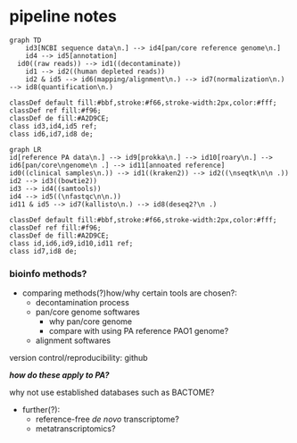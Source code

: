 # pipeline notes

```mermaid
graph TD
	id3[NCBI sequence data\n.] --> id4[pan/core reference genome\n.]
	id4 --> id5[annotation]
  id0((raw reads)) --> id1((decontaminate))
	id1 --> id2((human depleted reads))
	id2 & id5 --> id6(mapping/alignment\n.) --> id7(normalization\n.) --> id8(quantification\n.)

classDef default fill:#bbf,stroke:#f66,stroke-width:2px,color:#fff;
classDef ref fill:#f96;
classDef de fill:#A2D9CE;
class id3,id4,id5 ref;
class id6,id7,id8 de;
```

```mermaid
graph LR
id[reference PA data\n.] --> id9[prokka\n.] --> id10[roary\n.] --> id6[pan/core\ngenome\n .] --> id11[annoated reference]
id0((clinical samples\n.)) --> id1((kraken2)) --> id2((\nseqtk\n\n .))
id2 --> id3((bowtie2))
id3 --> id4((samtools))
id4 --> id5((\nfastqc\n\n.))
id11 & id5 --> id7(kallisto\n.) --> id8(deseq2?\n .)

classDef default fill:#bbf,stroke:#f66,stroke-width:2px,color:#fff;
classDef ref fill:#f96;
classDef de fill:#A2D9CE;
class id,id6,id9,id10,id11 ref;
class id7,id8 de;
```

### bioinfo methods?

- comparing methods(?)how/why certain tools are chosen?:
    - decontamination process
    - pan/core genome softwares
        - why pan/core genome
        - compare with using PA reference PAO1 genome?
    - alignment softwares

version control/reproducibility: github

***how do these apply to PA?***

why not use established databases such as BACTOME?

- further(?):
    - reference-free *de novo* transcriptome?
    - metatranscriptomics?